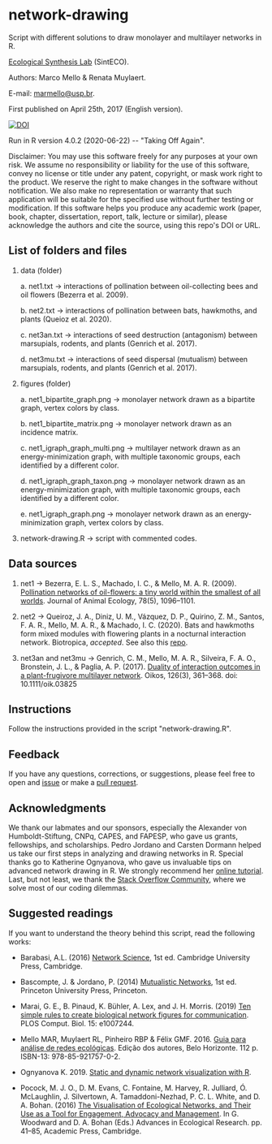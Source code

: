 # network-drawing

Script with different solutions to draw monolayer and multilayer networks in R.

[Ecological Synthesis Lab](https://marcomellolab.wordpress.com) (SintECO).

Authors: Marco Mello & Renata Muylaert.

E-mail: marmello@usp.br.

First published on April 25th, 2017 (English version).

[![DOI](https://zenodo.org/badge/DOI/10.5281/zenodo.4118289.svg)](https://doi.org/10.5281/zenodo.4118289)

Run in R version 4.0.2 (2020-06-22) -- "Taking Off Again".

Disclaimer: You may use this software freely for any purposes at your own risk. We assume no responsibility or liability for the use of this software, convey no license or title under any patent, copyright, or mask work right to the product. We reserve the right to make changes in the software without notification. We also make no representation or warranty that such application will be suitable for the specified use without further testing or modification. If this software helps you produce any academic work (paper, book, chapter, dissertation, report, talk, lecture or similar), please acknowledge the authors and cite the source, using this repo's DOI or URL.


## List of folders and files

1. data (folder)

    a. net1.txt -> interactions of pollination between oil-collecting bees and oil flowers (Bezerra et al. 2009).

    b. net2.txt -> interactions of pollination between bats, hawkmoths, and plants (Queioz et al. 2020).

    c. net3an.txt -> interactions of seed destruction (antagonism) between marsupials, rodents, and plants (Genrich et al. 2017).
    
    d. net3mu.txt -> interactions of seed dispersal (mutualism) between marsupials, rodents, and plants (Genrich et al. 2017).
    
    
2. figures (folder)

    a. net1_bipartite_graph.png -> monolayer network drawn as a bipartite graph, vertex colors by class.

    b. net1_bipartite_matrix.png -> monolayer network drawn as an incidence matrix.
    
    c. net1_igraph_graph_multi.png -> multilayer network drawn as an energy-minimization graph, with multiple taxonomic groups, each identified by a different color.

    d. net1_igraph_graph_taxon.png -> monolayer network drawn as an energy-minimization graph, with multiple taxonomic groups, each identified by a different color.

    e. net1_igraph_graph.png -> monolayer network drawn as an energy-minimization graph, vertex colors by class.
    
    
3. network-drawing.R -> script with commented codes.


## Data sources

1. net1 -> Bezerra, E. L. S., Machado, I. C., & Mello, M. A. R. (2009). [Pollination networks of oil-flowers: a tiny world within the smallest of all worlds](https://doi.org/10.1111/j.1365-2656.2009.01567.x). Journal of Animal Ecology, 78(5), 1096–1101. 

2. net2 -> Queiroz, J. A., Diniz, U. M., Vázquez, D. P., Quirino, Z. M., Santos, F. A. R., Mello, M. A. R., & Machado, I. C. (2020). Bats and hawkmoths form mixed modules with flowering plants in a nocturnal interaction network. Biotropica, *accepted*. See also this [repo](https://github.com/marmello77/queiroz-et-al-2020).

3. net3an and net3mu -> Genrich, C. M., Mello, M. A. R., Silveira, F. A. O., Bronstein, J. L., & Paglia, A. P. (2017). [Duality of interaction outcomes in a plant-frugivore multilayer network](https://doi.org/10.1111/oik.03825). Oikos, 126(3), 361–368. doi: 10.1111/oik.03825


## Instructions

Follow the instructions provided in the script "network-drawing.R".


## Feedback

If you have any questions, corrections, or suggestions, please feel free to open and [issue](https://github.com/marmello77/network-drawing/issues) or make a [pull request](https://github.com/marmello77/network-drawing/pulls).


## Acknowledgments

We thank our labmates and our sponsors, especially the Alexander von Humboldt-Stiftung, CNPq, CAPES, and FAPESP, who gave us grants, fellowships, and scholarships. Pedro Jordano and Carsten Dormann helped us take our first steps in analyzing and drawing networks in R. Special thanks go to Katherine Ognyanova, who gave us invaluable tips on advanced network drawing in R. We strongly recommend her [online tutorial](http://kateto.net/network-visualization). Last, but not least, we thank the [Stack Overflow Community](https://stackoverflow.com), where we solve most of our coding dilemmas. 


## Suggested readings

If you want to understand the theory behind this script, read the following works:

* Barabasi, A.L. (2016) [Network Science](http://barabasi.com/networksciencebook/), 1st ed. Cambridge University Press, Cambridge.

* Bascompte, J. & Jordano, P. (2014) [Mutualistic Networks](https://amzn.to/2FLwhto), 1st ed. Princeton University Press, Princeton.

* Marai, G. E., B. Pinaud, K. Bühler, A. Lex, and J. H. Morris. (2019) [Ten simple rules to create biological network figures for communication](https://doi.org/10.1371/journal.pcbi.1007244). PLOS Comput. Biol. 15: e1007244.

* Mello MAR, Muylaert RL, Pinheiro RBP & Félix GMF. 2016. [Guia para análise de redes ecológicas](https://marcomellolab.wordpress.com/software/). Edição dos autores, Belo Horizonte. 112 p. ISBN-13: 978-85-921757-0-2.

* Ognyanova K. 2019. [Static and dynamic network visualization with R](http://kateto.net/network-visualization).

* Pocock, M. J. O., D. M. Evans, C. Fontaine, M. Harvey, R. Julliard, Ó. McLaughlin, J. Silvertown, A. Tamaddoni-Nezhad, P. C. L. White, and D. A. Bohan. (2016) [The Visualisation of Ecological Networks, and Their Use as a Tool for Engagement, Advocacy and Management](http://linkinghub.elsevier.com/retrieve/pii/S0065250415000355). In G. Woodward and D. A. Bohan (Eds.) Advances in Ecological Research. pp. 41–85, Academic Press, Cambridge.

